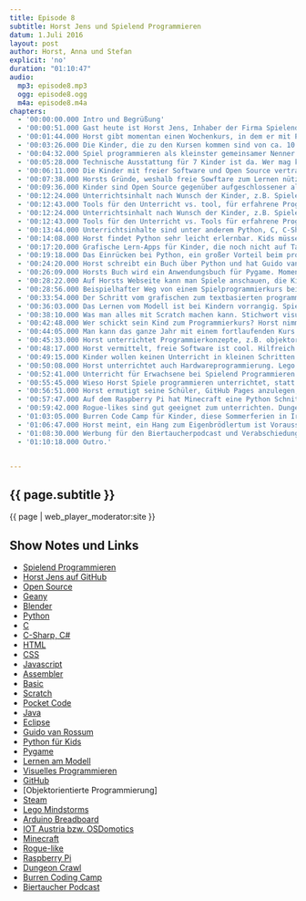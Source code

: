 ```yaml
---
title: Episode 8
subtitle: Horst Jens und Spielend Programmieren
datum: 1.Juli 2016
layout: post
author: Horst, Anna und Stefan
explicit: 'no'
duration: "01:10:47"
audio:
  mp3: episode8.mp3
  ogg: episode8.ogg
  m4a: episode8.m4a
chapters:
  - '00:00:00.000 Intro und Begrüßung'
  - '00:00:51.000 Gast heute ist Horst Jens, Inhaber der Firma Spielend Programmieren.'
  - '00:01:44.000 Horst gibt momentan einen Wochenkurs, in dem er mit PocketCode am Smartphone unterrichtet.'
  - '00:03:26.000 Die Kinder, die zu den Kursen kommen sind von ca. 10 bis 16 Jahre alt.'
  - '00:04:32.000 Spiel programmieren als kleinster gemeinsamer Nenner. Weiterer Unterricht nach Wunsch in Kleingruppen.'
  - '00:05:28.000 Technische Ausstattung für 7 Kinder ist da. Wer mag kann eigene Hardware mitbringen.'
  - '00:06:11.000 Die Kinder mit freier Software und Open Source vertraut zu machen, ist für Horst selbstverständlich.'
  - '00:07:38.000 Horsts Gründe, weshalb freie Sowftare zum Lernen nützlich ist.'
  - '00:09:36.000 Kinder sind Open Source gegenüber aufgeschlossener als Erwachsene. Hauptsache, ihre Spiele laufen.'
  - '00:12:24.000 Unterrichtsinhalt nach Wunsch der Kinder, z.B. Spiele programmieren oder Hompages erstellen.'
  - '00:12:43.000 Tools für den Unterricht vs. tool, für erfahrene Programmierer. Zb. Editoren Geany vs. Blender.'
  - '00:12:24.000 Unterrichtsinhalt nach Wunsch der Kinder, z.B. Spiele programmieren oder Hompages erstellen.'
  - '00:12:43.000 Tools für den Unterricht vs. Tools für erfahrene Programmierer. Zb. Editoren Geany vs. Blender.'
  - '00:13:44.000 Unterrichtsinhalte sind unter anderem Python, C, C-Sharp, Ruby, HTML, CSS, Javascript, Scratch.'
  - '00:14:08.000 Horst findet Python sehr leicht erlernbar. Kids müssen sich nicht mehr mit Assembler und Basic abquälen.'
  - '00:17:20.000 Grafische Lern-Apps für Kinder, die noch nicht auf Tastatur tippen können. Scratch oder Pocket Code.'
  - '00:19:18.000 Das Einrücken bei Python, ein großer Vorteil beim programmieren lernen. Exkurs, Java und Eclipse.'
  - '00:24:20.000 Horst schreibt ein Buch über Python und hat Guido van Rossum schon persönlich getroffen.'
  - '00:26:09.000 Horsts Buch wird ein Anwendungsbuch für Pygame. Momentan ist es ein GitHub-Projekt.'
  - '00:28:22.000 Auf Horsts Webseite kann man Spiele anschauen, die Kinder bei ihm gemacht haben.'
  - '00:28:56.000 Beispielhafter Weg von einem Spielprogrammierkurs bei Horst bis zum Profi-Spieleentwickler.'
  - '00:33:54.000 Der Schritt vom grafischen zum textbasierten programmieren fällt Kindern leicht.'
  - '00:36:03.000 Das Lernen vom Modell ist bei Kindern vorrangig. Spielen als die Motivation, programmieren zu lernen.'
  - '00:38:10.000 Was man alles mit Scratch machen kann. Stichwort visuelles Programmieren.'
  - '00:42:48.000 Wer schickt sein Kind zum Programmierkurs? Horst nimmt nur Kinder, die freiwillig zum Kurs kommen.'
  - '00:44:05.000 Man kann das ganze Jahr mit einem fortlaufenden Kurs bei Horst anfangen. Zusätzlich gibt es Ferienkurse.'
  - '00:45:33.000 Horst unterrichtet Programmierkonzepte, z.B. objektorientierte Programmierung.'
  - '00:48:17.000 Horst vermittelt, freie Software ist cool. Hilfreich dabei ist, dass es neuerdings Steam für Linux gibt.'
  - '00:49:15.000 Kinder wollen keinen Unterricht in kleinen Schritten. Die Kinder da abholen, wo sie sind.'
  - '00:50:08.000 Horst unterrichtet auch Hardwareprogrammierung. Lego Mindstorms, Arduino Breadboard, IOT Austria.'
  - '00:52:41.000 Unterricht für Erwachsene bei Spielend Programmieren. Kurse für Arbeitslose, z.B. Python für Chemiker.'
  - '00:55:45.000 Wieso Horst Spiele programmieren unterrichtet, statt selbst Spiele zu programmieren.'
  - '00:56:51.000 Horst ermutigt seine Schüler, GitHub Pages anzulegen, für Bewerbungen.'
  - '00:57:47.000 Auf dem Raspberry Pi hat Minecraft eine Python Schnittstelle.'
  - '00:59:42.000 Rogue-likes sind gut geeignet zum unterrichten. Dungeon Crawl als Vorlage.'
  - '01:03:05.000 Burren Code Camp für Kinder, diese Sommerferien in Irland.'
  - '01:06:47.000 Horst meint, ein Hang zum Eigenbrödlertum ist Voraussetzung um Spaß an Computern zu haben.'
  - '01:08:30.000 Werbung für den Biertaucherpodcast und Verabschiedung mitsamt Beispiel für Rekursion.'
  - '01:10:18.000 Outro.'


---
```


## {{ page.subtitle }}

{{ page | web_player_moderator:site }}

## Show Notes und Links

* [Spielend Programmieren](http://spielend-programmieren.at/de:start)
* [Horst Jens auf GitHub](https://github.com/horstjens)
* [Open Source](https://de.wikipedia.org/wiki/Open_Source)
* [Geany](https://de.wikipedia.org/wiki/Geany)
* [Blender](https://www.blender.org/)
* [Python](https://www.python.org/)
* [C](https://de.wikipedia.org/wiki/C_(Programmiersprache))
* [C-Sharp, C#](https://de.wikipedia.org/wiki/C-Sharp)
* [HTML](https://de.wikipedia.org/wiki/Hypertext_Markup_Language)
* [CSS](https://de.wikipedia.org/wiki/Cascading_Style_Sheets)
* [Javascript](https://de.wikipedia.org/wiki/JavaScript)
* [Assembler](https://de.wikipedia.org/wiki/Assembler_(Informatik))
* [Basic](https://de.wikipedia.org/wiki/BASIC)
* [Scratch](https://de.wikipedia.org/wiki/Scratch_(Programmiersprache))
* [Pocket Code](http://www.catrobat.org/de/)
* [Java](https://de.wikipedia.org/wiki/Java_(Programmiersprache))
* [Eclipse](https://eclipse.org/)
* [Guido van Rossum](https://de.wikipedia.org/wiki/Guido_van_Rossum)
* [Python für Kids](https://www.amazon.de/Python-f%C3%BCr-Kids-mitp/dp/382668673X?ie=UTF8&redirect=true)
* [Pygame](https://de.wikipedia.org/wiki/Pygame)
* [Lernen am Modell](https://de.wikipedia.org/wiki/Lernen_am_Modell)
* [Visuelles Programmieren](https://de.wikipedia.org/wiki/Visuelle_Programmiersprache)
* [GitHub](https://de.wikipedia.org/wiki/GitHub)
* [Objektorientierte Programmierung]
* [Steam](http://store.steampowered.com/?l=german)
* [Lego Mindstorms](https://de.wikipedia.org/wiki/Lego_Mindstorms)
* [Arduino Breadboard](https://www.arduino.cc/en/Tutorial/ArduinoToBreadboard)
* [IOT Austria bzw. OSDomotics](http://www.osdomotics.com/)
* [Minecraft](https://de.wikipedia.org/wiki/Minecraft)
* [Rogue-like](https://de.wikipedia.org/wiki/Rogue-like)
* [Raspberry Pi](https://de.wikipedia.org/wiki/Raspberry_Pi)
* [Dungeon Crawl](https://de.wikipedia.org/wiki/Dungeon_Crawl)
* [Burren Coding Camp](http://creativecomputerlab.com/burren.html)
* [Biertaucher Podcast](http://spielend-programmieren.at/de:podcast:biertaucher:start)
